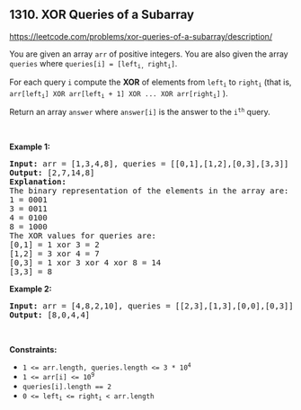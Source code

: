 ## 1310. XOR Queries of a Subarray

<https://leetcode.com/problems/xor-queries-of-a-subarray/description/>

<div class="elfjS" data-track-load="description_content"><p>You are given an array <code>arr</code> of positive integers. You are also given the array <code>queries</code> where <code>queries[i] = [left<sub>i, </sub>right<sub>i</sub>]</code>.</p>

<p>For each query <code>i</code> compute the <strong>XOR</strong> of elements from <code>left<sub>i</sub></code> to <code>right<sub>i</sub></code> (that is, <code>arr[left<sub>i</sub>] XOR arr[left<sub>i</sub> + 1] XOR ... XOR arr[right<sub>i</sub>]</code> ).</p>

<p>Return an array <code>answer</code> where <code>answer[i]</code> is the answer to the <code>i<sup>th</sup></code> query.</p>

<p>&nbsp;</p>
<p><strong class="example">Example 1:</strong></p>

<pre><strong>Input:</strong> arr = [1,3,4,8], queries = [[0,1],[1,2],[0,3],[3,3]]
<strong>Output:</strong> [2,7,14,8]
<strong>Explanation:</strong>
The binary representation of the elements in the array are:
1 = 0001
3 = 0011
4 = 0100
8 = 1000
The XOR values for queries are:
[0,1] = 1 xor 3 = 2
[1,2] = 3 xor 4 = 7
[0,3] = 1 xor 3 xor 4 xor 8 = 14
[3,3] = 8
</pre>

<p><strong class="example">Example 2:</strong></p>

<pre><strong>Input:</strong> arr = [4,8,2,10], queries = [[2,3],[1,3],[0,0],[0,3]]
<strong>Output:</strong> [8,0,4,4]
</pre>

<p>&nbsp;</p>
<p><strong>Constraints:</strong></p>

<ul>
 <li><code>1 &lt;= arr.length, queries.length &lt;= 3 * 10<sup>4</sup></code></li>
 <li><code>1 &lt;= arr[i] &lt;= 10<sup>9</sup></code></li>
 <li><code>queries[i].length == 2</code></li>
 <li><code>0 &lt;= left<sub>i</sub> &lt;= right<sub>i</sub> &lt; arr.length</code></li>
</ul>
</div>
